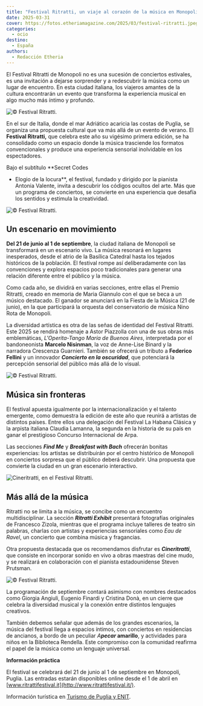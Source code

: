 ```yaml
---
title: "Festival Ritratti, un viaje al corazón de la música en Monopoli"
date: 2025-03-31
cover: https://fotos.etheriamagazine.com/2025/03/festival-ritratti.jpeg
categories: 
  - ocio
destino: 
  - España
authors: 
  - Redacción Etheria
---
```


El Festival Ritratti de Monopoli no es una sucesión de conciertos estivales, es una 
invitación a dejarse sorprender y a redescubrir la música como un lugar de encuentro. En 
esta ciudad italiana, los viajeros amantes de la cultura encontrarán un evento que 
transforma la experiencia musical en algo mucho más íntimo y profundo. 

![© Festival Ritratti.](https://fotos.etheriamagazine.com/2025/03/festival-monopoli.jpeg "© Festival Ritratti.")

En el sur de Italia, donde el mar Adriático acaricia las costas de Puglia, se organiza 
una propuesta cultural que va más allá de un evento de verano. El **Festival Ritratti,** 
que celebra este año su vigésimo primera edición, se ha consolidado como un espacio 
donde la música trasciende los formatos convencionales y produce una experiencia 
sensorial inolvidable en los espectadores. 

Bajo el subtítulo **Secret Codes 

- Elogio de la locura**, el festival, fundado y dirigido por la pianista Antonia 
Valente, invita a descubrir los códigos ocultos del arte. Más que un programa de 
conciertos, se convierte en una experiencia que desafía los sentidos y estimula la 
creatividad. 

![© Festival Ritratti.](https://fotos.etheriamagazine.com/2025/03/festival-ritratti-musico-barco.jpeg "© Festival Ritratti.")

## Un escenario en movimiento

**Del 21 de junio al 1 de septiembre**, la ciudad italiana de Monopoli se transformará 
en un escenario vivo. La música resonará en lugares inesperados, desde el atrio de la 
Basílica Catedral hasta los tejados históricos de la población. El festival rompe así 
deliberadamente con las convenciones y explora espacios poco tradicionales para generar 
una relación diferente entre el público y la música. 

Como cada año, se dividirá en varias secciones, entre ellas el Premio Ritratti, creado 
en memoria de Maria Giannulo con el que se beca a un músico destacado. El ganador se 
anunciará en la Fiesta de la Música (21 de junio), en la que participará la orquesta del 
conservatorio de música Nino Rota de Monopoli. 

La diversidad artística es otra de las señas de identidad del Festival Ritratti. Este 
2025 se rendirá homenaje a Astor Piazzolla con una de sus obras más emblemáticas, 
_L'Operita-Tango María de Buenos Aires_, interpretada por el bandoneonista **Marcelo 
Nisinman**, la voz de Anne-Lise Binard y la narradora Crescenza Guarnieri. También se 
ofrecerá un tributo a **Federico Fellini** y un innovador _**Concierto en la 
oscuridad**_, que potenciará la percepción sensorial del público más allá de lo visual. 

![© Festival Ritratti.](https://fotos.etheriamagazine.com/2025/03/musica-festival-ritratti.jpeg "© Festival Ritratti.")

## Música sin fronteras

El festival apuesta igualmente por la internacionalización y el talento emergente, como 
demuestra la edición de este año que reunirá a artistas de distintos países. Entre ellos 
una delegación del Festival La Habana Clásica y la arpista italiana Claudia Lamanna, la 
segunda en la historia de su país en ganar el prestigioso Concurso Internacional de 
Arpa. 

Las secciones _**Find Me**_ y _**Breakfast with Bach**_ ofrecerán bonitas experiencias: 
los artistas se distribuirán por el centro histórico de Monopoli en conciertos sorpresa 
que el público deberá descubrir. Una propuesta que convierte la ciudad en un gran 
escenario interactivo. 

![Cineritratti, en el Festival Ritratti.](https://fotos.etheriamagazine.com/2025/03/Cineritratti.jpeg "Cineritratti. © Festival Ritratti.")

## Más allá de la música

Ritratti no se limita a la música, se concibe como un encuentro multidisciplinar. La 
sección **_Ritratti Exhibit_** presentará fotografías originales de Francesco Zizola, 
mientras que el programa incluye talleres de teatro sin palabras, charlas con artistas y 
experiencias sensoriales como _Eau de Ravel_, un concierto que combina música y 
fragancias. 

Otra propuesta destacada que os recomendamos disfrutar es _**Cineritratti**_, que 
consiste en incorporar sonido en vivo a obras maestras del cine mudo, y se realizará en 
colaboración con el pianista estadounidense Steven Prutsman. 

![© Festival Ritratti.](https://fotos.etheriamagazine.com/2025/03/festival-ritratti-monopoli.jpg "© Festival Ritratti.")

La programación de septiembre contará asimismo con nombres destacados como Giorgia 
Angiuli, Eugenio Finardi y Cristina Donà, en un cierre que celebra la diversidad musical 
y la conexión entre distintos lenguajes creativos. 

También debemos señalar que además de los grandes escenarios, la música del festival 
llega a espacios íntimos, con conciertos en residencias de ancianos, a bordo de un 
peculiar _A_**_pecar_ amarillo**, y actividades para niños en la Biblioteca Rendella. 
Este compromiso con la comunidad reafirma el papel de la música como un lenguaje 
universal. 

**Información práctica** 

El festival se celebrará del 21 de junio al 1 de septiembre en Monopoli, Puglia. Las 
entradas estarán disponibles online desde el 1 de abril en 
[www.ritrattifestival.it](http://www.ritrattifestival.it/). 

Información turística en [Turismo de Puglia y ENIT](https://www.italia.it/es/apulia).
